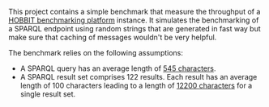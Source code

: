 This project contains a simple benchmark that measure the throughput of a [HOBBIT benchmarking platform](https://github.com/MichaelRoeder/platform) instance. It simulates the benchmarking of a SPARQL endpoint using random strings that are generated in fast way but make sure that caching of messages wouldn't be very helpful.

The benchmark relies on the following assumptions:

* A SPARQL query has an average length of [545 characters](https://github.com/MichaelRoeder/platform-benchmark/blob/master/src/main/java/org/hobbit/benchmark/platform/PlatformBenchmarkConstants.java#L32).
* A SPARQL result set comprises 122 results. Each result has an average length of 100 characters leading to a length of [12200 characters](https://github.com/MichaelRoeder/platform-benchmark/blob/master/src/main/java/org/hobbit/benchmark/platform/PlatformBenchmarkConstants.java#L33) for a single result set.